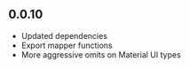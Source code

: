 ## 0.0.10

- Updated dependencies
- Export mapper functions
- More aggressive omits on Material UI types
